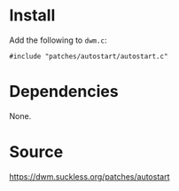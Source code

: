 # Install

Add the following to `dwm.c`:

```
#include "patches/autostart/autostart.c"
```

# Dependencies

None.

# Source

https://dwm.suckless.org/patches/autostart
